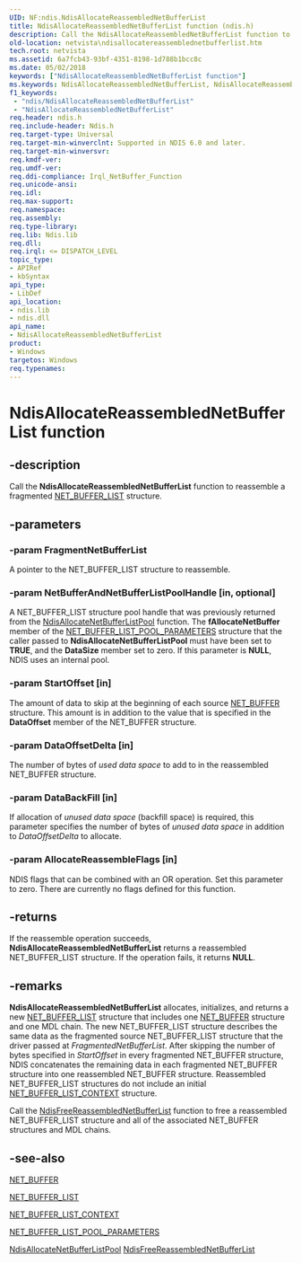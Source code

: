```yaml
---
UID: NF:ndis.NdisAllocateReassembledNetBufferList
title: NdisAllocateReassembledNetBufferList function (ndis.h)
description: Call the NdisAllocateReassembledNetBufferList function to reassemble a fragmented NET_BUFFER_LIST structure.
old-location: netvista\ndisallocatereassemblednetbufferlist.htm
tech.root: netvista
ms.assetid: 6a7fcb43-93bf-4351-8198-1d788b1bcc8c
ms.date: 05/02/2018
keywords: ["NdisAllocateReassembledNetBufferList function"]
ms.keywords: NdisAllocateReassembledNetBufferList, NdisAllocateReassembledNetBufferList function [Network Drivers Starting with Windows Vista], ndis/NdisAllocateReassembledNetBufferList, ndis_netbuf_functions_ref_20c58532-de90-4594-9bd8-5393a70c6b80.xml, netvista.ndisallocatereassemblednetbufferlist
f1_keywords:
 - "ndis/NdisAllocateReassembledNetBufferList"
 - "NdisAllocateReassembledNetBufferList"
req.header: ndis.h
req.include-header: Ndis.h
req.target-type: Universal
req.target-min-winverclnt: Supported in NDIS 6.0 and later.
req.target-min-winversvr: 
req.kmdf-ver: 
req.umdf-ver: 
req.ddi-compliance: Irql_NetBuffer_Function
req.unicode-ansi: 
req.idl: 
req.max-support: 
req.namespace: 
req.assembly: 
req.type-library: 
req.lib: Ndis.lib
req.dll: 
req.irql: <= DISPATCH_LEVEL
topic_type:
- APIRef
- kbSyntax
api_type:
- LibDef
api_location:
- ndis.lib
- ndis.dll
api_name:
- NdisAllocateReassembledNetBufferList
product:
- Windows
targetos: Windows
req.typenames: 
---
```


# NdisAllocateReassembledNetBufferList function


## -description


Call the 
  <b>NdisAllocateReassembledNetBufferList</b> function to reassemble a fragmented 
  <a href="https://docs.microsoft.com/windows-hardware/drivers/ddi/ndis/ns-ndis-_net_buffer_list">NET_BUFFER_LIST</a> structure.


## -parameters




### -param FragmentNetBufferList

A pointer to the NET_BUFFER_LIST structure to reassemble.

### -param NetBufferAndNetBufferListPoolHandle [in, optional]

A NET_BUFFER_LIST structure pool handle that was previously returned from the 
     <a href="https://docs.microsoft.com/windows-hardware/drivers/ddi/ndis/nf-ndis-ndisallocatenetbufferlistpool">
     NdisAllocateNetBufferListPool</a> function. The 
     <b>fAllocateNetBuffer</b> member of the 
     <a href="https://docs.microsoft.com/windows-hardware/drivers/ddi/ndis/ns-ndis-_net_buffer_list_pool_parameters">NET_BUFFER_LIST_POOL_PARAMETERS</a> structure that the caller passed to 
     <b>NdisAllocateNetBufferListPool</b> must have been set to <b>TRUE</b>, and the 
     <b>DataSize</b> member set to zero. If this parameter is <b>NULL</b>, NDIS uses an internal pool.


### -param StartOffset [in]

The amount of data to skip at the beginning of each source 
     <a href="https://docs.microsoft.com/windows-hardware/drivers/ddi/ndis/ns-ndis-_net_buffer">NET_BUFFER</a> structure. This amount is in addition
     to the value that is specified in the 
     <b>DataOffset</b> member of the NET_BUFFER structure.


### -param DataOffsetDelta [in]

The number of bytes of 
     <i>used data space</i> to add to in the reassembled NET_BUFFER structure.


### -param DataBackFill [in]

If allocation of 
     <i>unused data space</i> (backfill space) is required, this parameter specifies the number of bytes of 
     <i>unused data space</i> in addition to 
     <i>DataOffsetDelta</i> to allocate.


### -param AllocateReassembleFlags [in]

NDIS flags that can be combined with an OR operation. Set this parameter to zero. There are
     currently no flags defined for this function.


## -returns



If the reassemble operation succeeds, 
     <b>NdisAllocateReassembledNetBufferList</b> returns a reassembled NET_BUFFER_LIST structure. If the
     operation fails, it returns <b>NULL</b>.




## -remarks



<b>NdisAllocateReassembledNetBufferList</b> allocates, initializes, and returns a new 
    <a href="https://docs.microsoft.com/windows-hardware/drivers/ddi/ndis/ns-ndis-_net_buffer_list">NET_BUFFER_LIST</a> structure that includes one 
    <a href="https://docs.microsoft.com/windows-hardware/drivers/ddi/ndis/ns-ndis-_net_buffer">NET_BUFFER</a> structure and one MDL chain. The new
    NET_BUFFER_LIST structure describes the same data as the fragmented source NET_BUFFER_LIST structure that
    the driver passed at 
    <i>FragmentedNetBufferList</i>. After skipping the number of bytes specified in 
    <i>StartOffset</i> in every fragmented NET_BUFFER structure, NDIS concatenates the remaining data in each
    fragmented NET_BUFFER structure into one reassembled NET_BUFFER structure. Reassembled NET_BUFFER_LIST
    structures do not include an initial 
    <a href="https://docs.microsoft.com/windows-hardware/drivers/ddi/ndis/ns-ndis-_net_buffer_list_context">
    NET_BUFFER_LIST_CONTEXT</a> structure.

Call the 
    <a href="https://docs.microsoft.com/windows-hardware/drivers/ddi/ndis/nf-ndis-ndisfreereassemblednetbufferlist">
    NdisFreeReassembledNetBufferList</a> function to free a reassembled NET_BUFFER_LIST structure and all
    of the associated NET_BUFFER structures and MDL chains.




## -see-also




<a href="https://docs.microsoft.com/windows-hardware/drivers/ddi/ndis/ns-ndis-_net_buffer">NET_BUFFER</a>



<a href="https://docs.microsoft.com/windows-hardware/drivers/ddi/ndis/ns-ndis-_net_buffer_list">NET_BUFFER_LIST</a>



<a href="https://docs.microsoft.com/windows-hardware/drivers/ddi/ndis/ns-ndis-_net_buffer_list_context">NET_BUFFER_LIST_CONTEXT</a>



<a href="https://docs.microsoft.com/windows-hardware/drivers/ddi/ndis/ns-ndis-_net_buffer_list_pool_parameters">NET_BUFFER_LIST_POOL_PARAMETERS</a>



<a href="https://docs.microsoft.com/windows-hardware/drivers/ddi/ndis/nf-ndis-ndisallocatenetbufferlistpool">
   NdisAllocateNetBufferListPool</a>



<a href="https://docs.microsoft.com/windows-hardware/drivers/ddi/ndis/nf-ndis-ndisfreereassemblednetbufferlist">
   NdisFreeReassembledNetBufferList</a>
 

 

